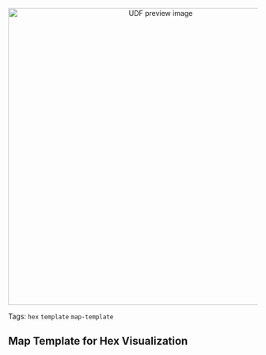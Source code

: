 <!--fused:preview-->
<p align="center"><img src="https://fused-magic.s3.amazonaws.com/thumbnails/preview/fusedio/udfs/Hex_Tile_Map_Template/77b74798-4199-40ee-8fec-f740d99860cd" width="600" alt="UDF preview image"></p>

<!--fused:tags-->
Tags: `hex` `template` `map-template`

<!--fused:readme-->
## Map Template for Hex Visualization
